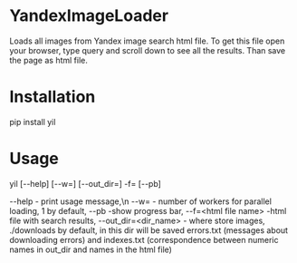 # YandexImageLoader
Loads all images from Yandex image search html file. 
To get this file open your browser, type query and scroll down to see all
the results. Than save the page as html file.

# Installation
pip install yil

# Usage
yil [--help] [--w=<number>] [--out_dir=<output dir>] -f=<html file name> [--pb]

--help - print usage message,\n
--w=<number> - number of workers for parallel loading, 1 by default,
--pb -show progress bar, 
--f=\<html file name> -html file with search results,
--out_dir=<dir_name> - where store images, ./downloads by default,
in this dir will be saved errors.txt (messages about downloading errors)
and indexes.txt (correspondence between numeric names in out_dir and names in 
the html file)


